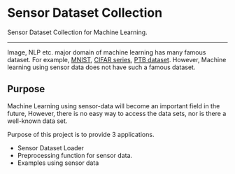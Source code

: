 # Sensor Dataset Collection
Sensor Dataset Collection for Machine Learning.

---
Image, NLP etc. major domain of machine learning has many famous dataset. 
For example, [MNIST](http://yann.lecun.com/exdb/mnist/), [CIFAR series](https://www.cs.toronto.edu/~kriz/cifar.html),
[PTB dataset](http://www.fit.vutbr.cz/%7Eimikolov/rnnlm/).
However, Machine learning using sensor data does not have such a famous dataset.

## Purpose
Machine Learning using sensor-data will become an important field in the future, 
However, there is no easy way to access the data sets, nor is there a well-known data set.

Purpose of this project is to provide 3 applications.

  - Sensor Dataset Loader 
  - Preprocessing function for sensor data.
  - Examples using sensor data
